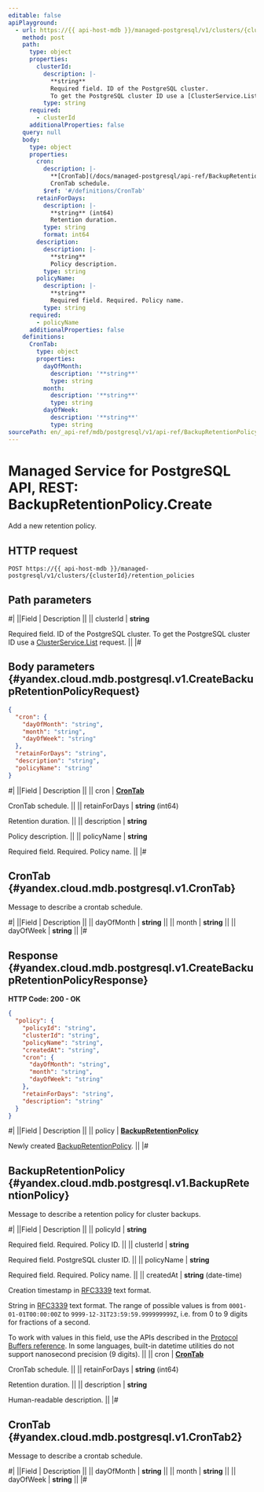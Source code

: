 ```yaml
---
editable: false
apiPlayground:
  - url: https://{{ api-host-mdb }}/managed-postgresql/v1/clusters/{clusterId}/retention_policies
    method: post
    path:
      type: object
      properties:
        clusterId:
          description: |-
            **string**
            Required field. ID of the PostgreSQL cluster.
            To get the PostgreSQL cluster ID use a [ClusterService.List](/docs/managed-postgresql/api-ref/Cluster/list#List) request.
          type: string
      required:
        - clusterId
      additionalProperties: false
    query: null
    body:
      type: object
      properties:
        cron:
          description: |-
            **[CronTab](/docs/managed-postgresql/api-ref/BackupRetentionPolicy/list#yandex.cloud.mdb.postgresql.v1.CronTab)**
            CronTab schedule.
          $ref: '#/definitions/CronTab'
        retainForDays:
          description: |-
            **string** (int64)
            Retention duration.
          type: string
          format: int64
        description:
          description: |-
            **string**
            Policy description.
          type: string
        policyName:
          description: |-
            **string**
            Required field. Required. Policy name.
          type: string
      required:
        - policyName
      additionalProperties: false
    definitions:
      CronTab:
        type: object
        properties:
          dayOfMonth:
            description: '**string**'
            type: string
          month:
            description: '**string**'
            type: string
          dayOfWeek:
            description: '**string**'
            type: string
sourcePath: en/_api-ref/mdb/postgresql/v1/api-ref/BackupRetentionPolicy/create.md
---
```


# Managed Service for PostgreSQL API, REST: BackupRetentionPolicy.Create

Add a new retention policy.

## HTTP request

```
POST https://{{ api-host-mdb }}/managed-postgresql/v1/clusters/{clusterId}/retention_policies
```

## Path parameters

#|
||Field | Description ||
|| clusterId | **string**

Required field. ID of the PostgreSQL cluster.
To get the PostgreSQL cluster ID use a [ClusterService.List](/docs/managed-postgresql/api-ref/Cluster/list#List) request. ||
|#

## Body parameters {#yandex.cloud.mdb.postgresql.v1.CreateBackupRetentionPolicyRequest}

```json
{
  "cron": {
    "dayOfMonth": "string",
    "month": "string",
    "dayOfWeek": "string"
  },
  "retainForDays": "string",
  "description": "string",
  "policyName": "string"
}
```

#|
||Field | Description ||
|| cron | **[CronTab](#yandex.cloud.mdb.postgresql.v1.CronTab)**

CronTab schedule. ||
|| retainForDays | **string** (int64)

Retention duration. ||
|| description | **string**

Policy description. ||
|| policyName | **string**

Required field. Required. Policy name. ||
|#

## CronTab {#yandex.cloud.mdb.postgresql.v1.CronTab}

Message to describe a crontab schedule.

#|
||Field | Description ||
|| dayOfMonth | **string** ||
|| month | **string** ||
|| dayOfWeek | **string** ||
|#

## Response {#yandex.cloud.mdb.postgresql.v1.CreateBackupRetentionPolicyResponse}

**HTTP Code: 200 - OK**

```json
{
  "policy": {
    "policyId": "string",
    "clusterId": "string",
    "policyName": "string",
    "createdAt": "string",
    "cron": {
      "dayOfMonth": "string",
      "month": "string",
      "dayOfWeek": "string"
    },
    "retainForDays": "string",
    "description": "string"
  }
}
```

#|
||Field | Description ||
|| policy | **[BackupRetentionPolicy](#yandex.cloud.mdb.postgresql.v1.BackupRetentionPolicy)**

Newly created [BackupRetentionPolicy](#yandex.cloud.mdb.postgresql.v1.BackupRetentionPolicy). ||
|#

## BackupRetentionPolicy {#yandex.cloud.mdb.postgresql.v1.BackupRetentionPolicy}

Message to describe a retention policy for cluster backups.

#|
||Field | Description ||
|| policyId | **string**

Required field. Required. Policy ID. ||
|| clusterId | **string**

Required field. PostgreSQL cluster ID. ||
|| policyName | **string**

Required field. Required. Policy name. ||
|| createdAt | **string** (date-time)

Creation timestamp in [RFC3339](https://www.ietf.org/rfc/rfc3339.txt) text format.

String in [RFC3339](https://www.ietf.org/rfc/rfc3339.txt) text format. The range of possible values is from
`0001-01-01T00:00:00Z` to `9999-12-31T23:59:59.999999999Z`, i.e. from 0 to 9 digits for fractions of a second.

To work with values in this field, use the APIs described in the
[Protocol Buffers reference](https://developers.google.com/protocol-buffers/docs/reference/overview).
In some languages, built-in datetime utilities do not support nanosecond precision (9 digits). ||
|| cron | **[CronTab](#yandex.cloud.mdb.postgresql.v1.CronTab2)**

CronTab schedule. ||
|| retainForDays | **string** (int64)

Retention duration. ||
|| description | **string**

Human-readable description. ||
|#

## CronTab {#yandex.cloud.mdb.postgresql.v1.CronTab2}

Message to describe a crontab schedule.

#|
||Field | Description ||
|| dayOfMonth | **string** ||
|| month | **string** ||
|| dayOfWeek | **string** ||
|#